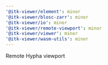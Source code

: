 ```yaml
---
'@itk-viewer/element': minor
'@itk-viewer/blosc-zarr': minor
'@itk-viewer/io': minor
'@itk-viewer/remote-viewport': minor
'@itk-viewer/viewer': minor
'@itk-viewer/wasm-utils': minor
---
```


Remote Hypha viewport
